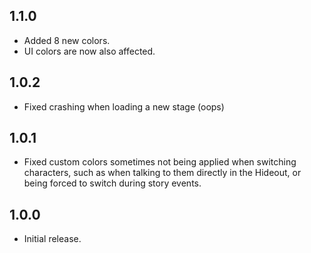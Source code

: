 ## 1.1.0

- Added 8 new colors.
- UI colors are now also affected.

## 1.0.2

- Fixed crashing when loading a new stage (oops)

## 1.0.1

- Fixed custom colors sometimes not being applied when switching characters, such as when talking to them directly in the Hideout, or being forced to switch during story events.

## 1.0.0

- Initial release.
